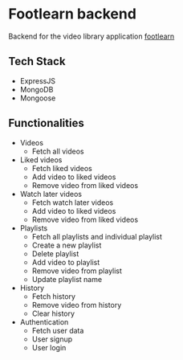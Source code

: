 # Footlearn backend
Backend for the video library application [footlearn](https://footlearn.netlify.app/)

## Tech Stack
- ExpressJS
- MongoDB
- Mongoose

## Functionalities
- Videos
  - Fetch all videos
- Liked videos
  - Fetch liked videos
  - Add video to liked videos
  - Remove video from liked videos
- Watch later videos
  - Fetch watch later videos
  - Add video to liked videos
  - Remove video from liked videos
- Playlists
  - Fetch all playlists and individual playlist
  - Create a new playlist
  - Delete playlist
  - Add video to playlist
  - Remove video from playlist
  - Update playlist name
- History
  - Fetch history
  - Remove video from history
  - Clear history
- Authentication
  - Fetch user data
  - User signup
  - User login 
